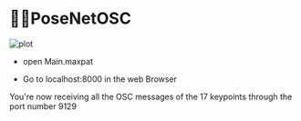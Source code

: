 

# 🏃‍♀️PoseNetOSC

![plot](/img.png)

- open Main.maxpat

- Go to localhost:8000 in the web Browser

You're now receiving all the OSC messages of the 17 keypoints through the port number 9129
